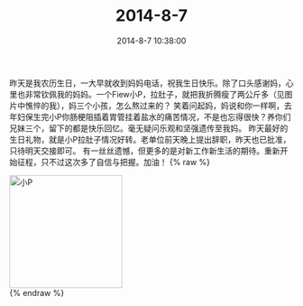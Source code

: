 ﻿---
title: "2014-8-7"
date: 2014-8-7 10:38:00
tags: 文字
categories: 妈妈
---
昨天是我农历生日，一大早就收到妈妈电话，祝我生日快乐。除了口头感谢妈，心里也非常钦佩我的妈妈。一个Fiew小P，拉肚子，就把我折腾瘦了两公斤多（见图片中憔悴的我），妈三个小孩，怎么熬过来的？
笑着问起妈，妈说和你一样啊，去年妇保生完小P你肠梗阻插着胃管挂着盐水的痛苦情况，不是也忘得很快？养你们兄妹三个，留下的都是快乐回忆。毫无疑问乐观和坚强遗传至我妈。
昨天最好的生日礼物，就是小P拉肚子情况好转。老单位前天晚上提出辞职，昨天也已批准，只待明天交接即可。
有一丝丝遗憾，但更多的是对新工作新生活的期待。重新开始征程，只不过这次多了自信与把握。加油！
{% raw %}
<div style="width:500 px">
<div style="float:left; width:100 px"><img src="/images/微信图片_20171010160921.jpg" width="200" alt="小P"></div>
<div style="clear:both"></div>
</div>
{% endraw %}